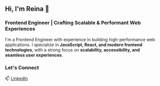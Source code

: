 ## Hi, I'm Reina 👋

### Frontend Engineer | Crafting Scalable & Performant Web Experiences


I'm a Frontend Engineer with experience in building high-performance web applications. I specialize in **JavaScript, React, and modern frontend technologies**, with a strong focus on **scalability, accessibility, and seamless user experiences**.


### Let's Connect  
📫 [LinkedIn](https://www.linkedin.com/in/reina-handal/) 
